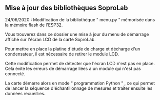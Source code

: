 ## Mise à jour des bibliothèques SoproLab


24/06/2020 : Modification de la bibliothèque " menu.py " mémorisée dans la mémoire flash de l'ESP32.



Vous trouverez dans ce dossier une mise à jour du menu de démarrage affiché sur l'écran LCD de la carte SoproLab.



Pour mettre en place la platine d'étude de charge et décharge d'un condensateur, il est nécessaire de retirer le module LCD.


Cette modification permet de détecter que l'écran LCD n'est pas en place. Cela évite les erreurs de démarrage liées à un module qui n'est pas connecté.<br />


La carte démarre alors en mode " programmation Python " , ce qui permet de lancer la séquence d'échantillonnage de mesures et traiter ensuite les données recueillies.
